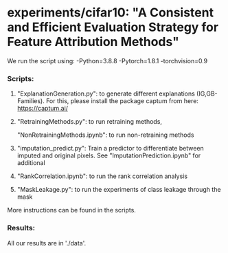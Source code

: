 # experiments/cifar10: "A Consistent and Efficient Evaluation Strategy for Feature Attribution Methods"

We run the script using:
-Python=3.8.8
-Pytorch=1.8.1
-torchvision=0.9

### Scripts:
1. "ExplanationGeneration.py": to generate different explanations (IG,GB-Families). For this, please install the package captum from here: https://captum.ai/

2. "RetrainingMethods.py": to run retraining methods,

   "NonRetrainingMethods.ipynb": to run non-retraining methods

3. "imputation_predict.py": Train a predictor to differentiate between imputed and original pixels. See "ImputationPrediction.ipynb" for additional 

4. "RankCorrelation.ipynb": to run the rank correlation analysis
5. "MaskLeakage.py": to run the experiments of class leakage through the mask


More instructions can be found in the scripts.

### Results:
All our results are in './data'.




